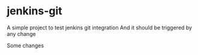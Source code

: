 # jenkins-git

A simple project to test jenkins git integration
And it should be triggered by any change

Some changes
